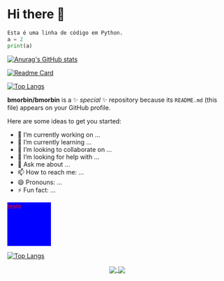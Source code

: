 <h1> Hi there 👋</h1>

~~~python
Esta é uma linha de código em Python.
a = 2
print(a)
~~~

[![Anurag's GitHub stats](https://github-readme-stats.vercel.app/api?username=bmorbin)](https://github.com/anuraghazra/github-readme-stats)

[![Readme Card](https://github-readme-stats.vercel.app/api/pin/?username=bmorbin&repo=mycodes)](https://github.com/anuraghazra/github-readme-stats)

[![Top Langs](https://github-readme-stats.vercel.app/api/top-langs/?username=bmorbin)](https://github.com/anuraghazra/github-readme-stats)


**bmorbin/bmorbin** is a ✨ _special_ ✨ repository because its `README.md` (this file) appears on your GitHub profile.

Here are some ideas to get you started:

- 🔭 I’m currently working on ...
- 🌱 I’m currently learning ...
- 👯 I’m looking to collaborate on ...
- 🤔 I’m looking for help with ...
- 💬 Ask me about ...
- 📫 How to reach me: ...
- 😄 Pronouns: ...
- ⚡ Fun fact: ...


<div id='teste' style='background-color:blue;height:100px; width:100px'>
  <p style="color:red">teste</p>
</div>

[![Top Langs](https://github-readme-stats.vercel.app/api/top-langs/?username=bmorbin&exclude_repo=bmorbin.github.io&langs_count=10&layout=compact)](https://github.com/anuraghazra/github-readme-stats)

<div align="center" width="50px">
  
  <a href="https://github.com/bmorbin">
    <img align="center" src="https://github-readme-stats.vercel.app/api/top-langs/?username=bmorbin&exclude_repo=bmorbin.github.io&langs_count=10&layout=compact&text_color=ffffff&bg_color=00000000&hide_border=True&title_color=ffffff" />
  </a>
  <a href="https://github.com/bmorbin">
    <img align="center" src="https://github-readme-stats.vercel.app/api/top-langs/?username=bmorbin&exclude_repo=bmorbin.github.io&langs_count=10&layout=compact&text_color=ffffff&bg_color=00000000&hide_border=True&title_color=ffffff" />
  </a>
</div>
